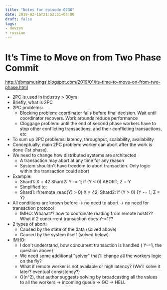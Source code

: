 ```yaml
---
title: "Notes for episode-0230"
date: 2019-02-16T21:52:31+04:00
draft: false
tags:
- devzen
- russian
---
```


# It’s Time to Move on from Two Phase Commit
http://dbmsmusings.blogspot.com/2019/01/its-time-to-move-on-from-two-phase.html

- 2PC is used in industry > 30yrs
- Briefly, what is 2PC
- 2PC problems:
    - Blocking problem: coordinator fails before final decision. Wait until coordinator recovers. Work arounds reduce performance
    - Cloggage problem: until the end of second phase workers have to stop other conflicting transactions, and their conflicting transactions, etc
- To sum up 2PC problems: latency, throughput, scalability, availability
- Conceptually, main 2PC problem: worker can abort after the work is done (1st phase).
- We need to change how distributed systems are architected
    - A transaction may abort at any time for any reason
    - System shouldn't have freedom to abort transaction. Only logic within the transaction could abort
- Example:
    - Shard1: X = 42   Shard2: Y -= 1; if (Y &lt; 0) ABORT; Z = Y
    - Simplified to:
    - Shard1: if(remote_read(Y) &gt; 0) X = 42;    Shard2: if (Y &gt; 0) {Y -= 1; Z = Y}
- All conditions are known before -> no need to abort -> no need for transaction protocol
    - IMHO: Whaaat?? how to coordinate reading from remote hosts?? What if 2 concurrent transaction does Y-=1??
- 2 types of abort:
    - Caused by the state of the data (solved above)
    - Caused by the system itself (solved below)
- IMHO:
    - I don't understand, how concurrent transaction is handled ( Y-=1, the question above)
    - We need some additional "solver" that'll change all the workers logic on the fly?
    - What if remote worker is not available or high latency? (We'll solve it later? eventual consistency?)
    - O(n^2), that author suggests solving by broadcasting all the values to all the workers -> incoming queue -> GC -> HELL 
